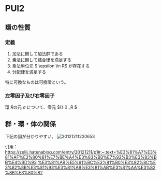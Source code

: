 # PUI2

## 環の性質
### 定義
1. 加法に関して加法群である
2. 乗法に関して結合律を満足する
3. 乗法単位元 $ \epsilon \in R$ が存在する
4. 分配律を満足する

特に可換なものは可換環という。

### 左零因子及び右零因子
環 $R$の元 $a$ について、零元 ${} 0 _R $

## 群・環・体の関係
下記の図が分かりやすい。
![20121211230653](https://user-images.githubusercontent.com/77034428/174715122-7ff845d6-2eb4-4b6b-97fb-14f92c528cf4.png)

引用：https://zellij.hatenablog.com/entry/20121211/p1#:~:text=%E3%81%A7%E3%81%AF%E3%80%81%E7%BE%A4%E3%83%BB%E7%92%B0%E3%83%BB%E4%BD%93,%E3%81%AB%E5%91%BC%E3%81%B0%E3%82%8C%E3%82%8B%E3%81%93%E3%81%A8%E3%81%AB%E3%81%AA%E3%82%8B%E3%80%82
